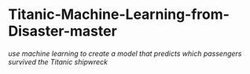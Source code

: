 # Titanic-Machine-Learning-from-Disaster-master

  ######  use machine learning to create a model that predicts which passengers survived the Titanic shipwreck

